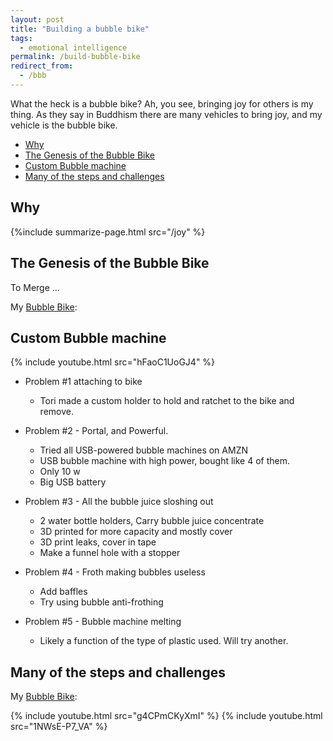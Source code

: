 ```yaml
---
layout: post
title: "Building a bubble bike"
tags:
  - emotional intelligence
permalink: /build-bubble-bike
redirect_from:
  - /bbb
---
```


What the heck is a bubble bike? Ah, you see, bringing joy for others is my thing. As they say in Buddhism there are many vehicles to bring joy, and my vehicle is the bubble bike.

<!-- prettier-ignore-start -->


<!-- vim-markdown-toc-start -->

- [Why](#why)
- [The Genesis of the Bubble Bike](#the-genesis-of-the-bubble-bike)
- [Custom Bubble machine](#custom-bubble-machine)
- [Many of the steps and challenges](#many-of-the-steps-and-challenges)

<!-- vim-markdown-toc -->
<!-- prettier-ignore-end -->

## Why

{%include summarize-page.html src="/joy" %}

## The Genesis of the Bubble Bike

To Merge ...

My [Bubble Bike](https://idvork.in/ig66/583):

## Custom Bubble machine

{% include youtube.html src="hFaoC1UoGJ4" %}

- Problem #1 attaching to bike

  - Tori made a custom holder to hold and ratchet to the bike and remove.

- Problem #2 - Portal, and Powerful.

  - Tried all USB-powered bubble machines on AMZN
  - USB bubble machine with high power, bought like 4 of them.
  - Only 10 w
  - Big USB battery

- Problem #3 - All the bubble juice sloshing out

  - 2 water bottle holders, Carry bubble juice concentrate
  - 3D printed for more capacity and mostly cover
  - 3D print leaks, cover in tape
  - Make a funnel hole with a stopper

- Problem #4 - Froth making bubbles useless

  - Add baffles
  - Try using bubble anti-frothing

- Problem #5 - Bubble machine melting
  - Likely a function of the type of plastic used. Will try another.

## Many of the steps and challenges

My [Bubble Bike](https://idvork.in/ig66/583):

{% include youtube.html src="g4CPmCKyXmI" %}
{% include youtube.html src="1NWsE-P7_VA" %}
